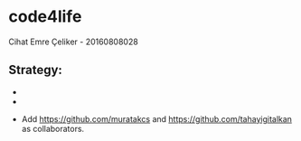 # code4life

Cihat Emre Çeliker - 20160808028

## Strategy:
- 
- 


- Add https://github.com/muratakcs and https://github.com/tahayigitalkan as collaborators.